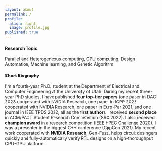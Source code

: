 ```yaml
---
layout: about
permalink: /
profile:
  align: right
  image: profile.jpg
published: true
---
```


#### Research Topic
Parallel and Heterogeneous computing, GPU computing, Design Automation, Machine learning, and Genetic Algorithm 
#### Short Biography
I'm a fourth-year Ph.D. student at the Department of Electrical and Computer Engineering at the University of Utah.
During my recent three-year PhD studies, I have published **four top-tier papers** (one paper in DAC 2023 cooperated with NVIDIA Research, one paper in ICPP 2022 cooperated with NVIDIA Research, one paper in Euro-Par 2021, and one journal in IEEE TPDS 2022, all as the **first author**). I received **second place** in ACM/PACT Student Research Competeition (SRC 2022). I also received **champion award** in a research competition (IEEE HPEC Challenge 2020). I was a presenter in the biggest C++ conference (CppCon 2021). My recent work cooperated with **NVIDIA Research**, Gen-Fuzz, helps circuit desingers quickly and fully-automatically verify RTL designs on a high-thoroughput CPU-GPU platform.
